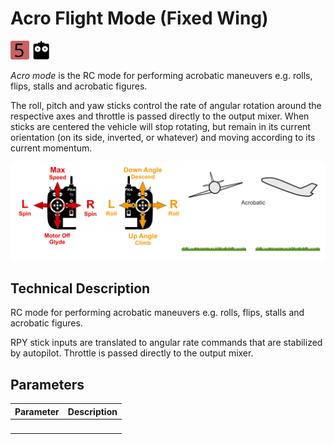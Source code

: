 # Acro Flight Mode (Fixed Wing)

<!-- this requires review and updates -->

[<img src="../../assets/site/difficulty_5.svg" title="Difficulty (Hard)" width="30px" />](../getting_started/flight_modes.md#key_difficulty)&nbsp;[<img src="../../assets/site/remote_control.svg" title="Manual/Remote control required" width="30px" />](../getting_started/flight_modes.md#key_manual)&nbsp;

*Acro mode* is the RC mode for performing acrobatic maneuvers e.g. rolls, flips, stalls and acrobatic figures.

The roll, pitch and yaw sticks control the rate of angular rotation around the respective axes and throttle is passed directly to the output mixer. When sticks are centered the vehicle will stop rotating, but remain in its current orientation (on its side, inverted, or whatever) and moving according to its current momentum.

![FW Manual Acrobatic Flight](../../images/flight_modes/manual_acrobatic_FW.png)

## Technical Description

RC mode for performing acrobatic maneuvers e.g. rolls, flips, stalls and acrobatic figures.

RPY stick inputs are translated to angular rate commands that are stabilized by autopilot. 
Throttle is passed directly to the output mixer.


## Parameters

Parameter | Description
--- | ---
&nbsp; | 


<!--

Possibly relevant.

FW_ACRO_X_MAX - Acro body x max rate - This is the rate the controller is trying to achieve if the user applies full roll stick input in acro mode. Default 90 degrees. 

FW_ACRO_Y_MAX - Acro body y max rate - This is the body y rate the controller is trying to achieve if the user applies full pitch stick input in acro mode. Default 90 degrees. 

FW_ACRO_Z_MAX - Acro body z max rate - This is the body z rate the controller is trying to achieve if the user applies full yaw stick input in acro mode. Default 45 degrees.


-->